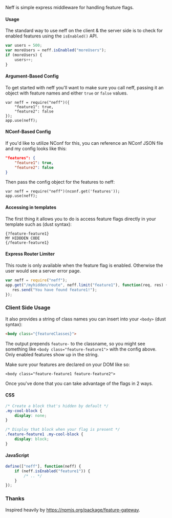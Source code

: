 Neff is simple express middleware for handling feature flags.


#### Usage

The standard way to use neff on the client & the server side is to check for enabled features using the `isEnabled()` API.

```javascript
var users = 500;
var moreUsers = neff.isEnabled("moreUsers");
if (moreUsers) {
    users++;
}
```


#### Argument-Based Config

To get started with neff you'll want to make sure you call neff, passing it an object with feature names and either `true` or `false` values. 

```
var neff = require("neff")({
	"feature1": true,
	"feature2": false
});
app.use(neff);
```

#### NConf-Based Config

If you'd like to utilize NConf for this, you can reference an NConf JSON file and my config looks like this:

```json
"features": {
    "feature1": true,
    "feature2": false
}
```


Then pass the config object for the features to neff:

```
var neff = require("neff")(nconf.get('features'));
app.use(neff);
```

#### Accessing in templates


The first thing it allows you to do is access feature flags directly in your template such as (dust syntax):

```
{?feature-feature1}
MY HIDDDEN CODE
{/feature-feature1}

```

#### Express Router Limiter


This route is only available when the feature flag is enabled. Otherwise the user would see a server error page.

```javascript
var neff = require("neff");
app.get("/myhidden/route", neff.limit("feature1"), function(req, res) {
   res.send("You have found feature1!");
});
```

### Client Side Usage


It also provides a string of class names you can insert into your `<body>` (dust syntax):

```html
<body class="{featureClasses}">
```

The output prepends `feature-` to the classname, so you might see something like `<body class="feature-feature1">` with the config above. Only enabled features show up in the string.

Make sure your features are declared on your DOM like so:

```
<body class="feature-feature1 feature-feature2">
```

Once you've done that you can take advantage of the flags in 2 ways.


#### CSS

```css
/* Create a block that's hidden by default */
.my-cool-block {
	display: none;
}

/* Display that block when your flag is present */
.feature-feature1 .my-cool-block {
	display: block;
}
```

#### JavaScript

```javascript
define(["neff"], function(neff) {
	if (neff.isEnabled("feature1")) {
		/* .. */
	}
});
```

### Thanks

Inspired heavily by https://npmjs.org/package/feature-gateway.

